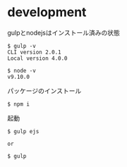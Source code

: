 # development

gulpとnodejsはインストール済みの状態

```
$ gulp -v
CLI version 2.0.1
Local version 4.0.0
```

```
$ node -v
v9.10.0
```

パッケージのインストール

```
$ npm i
```

起動

```
$ gulp ejs

or

$ gulp
```